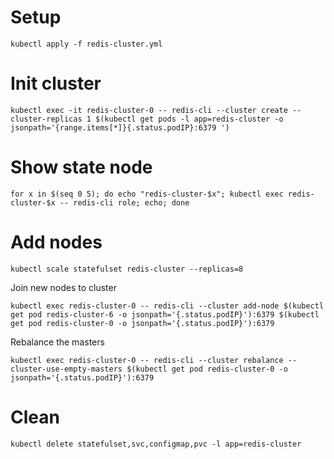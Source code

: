 # Setup

`kubectl apply -f redis-cluster.yml`

# Init cluster

`kubectl exec -it redis-cluster-0 -- redis-cli --cluster create --cluster-replicas 1 $(kubectl get pods -l app=redis-cluster -o jsonpath='{range.items[*]}{.status.podIP}:6379 ')`

# Show state node

`for x in $(seq 0 5); do echo "redis-cluster-$x"; kubectl exec redis-cluster-$x -- redis-cli role; echo; done`

# Add nodes

`kubectl scale statefulset redis-cluster --replicas=8`

Join new nodes to cluster

`kubectl exec redis-cluster-0 -- redis-cli --cluster add-node $(kubectl get pod redis-cluster-6 -o jsonpath='{.status.podIP}'):6379 $(kubectl get pod redis-cluster-0 -o jsonpath='{.status.podIP}'):6379`

Rebalance the masters

`kubectl exec redis-cluster-0 -- redis-cli --cluster rebalance --cluster-use-empty-masters $(kubectl get pod redis-cluster-0 -o jsonpath='{.status.podIP}'):6379`

# Clean

`kubectl delete statefulset,svc,configmap,pvc -l app=redis-cluster`

